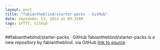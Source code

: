 ```yaml
---
layout: post
title: "fabiantheblind/starter-packs · GitHub"
date: September 13, 2014 at 09:25AM
tags: IFTTT, GitHub
---
```

##fabiantheblind/starter-packs · GitHub
fabiantheblind/starter-packs is a new repository by fabiantheblind. via GitHub
[link to source](http://ift.tt/1D31DQR) 
